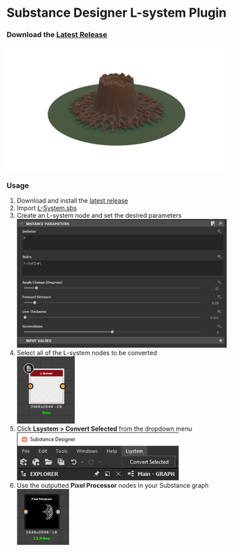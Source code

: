 # Substance Designer L-system Plugin
### Download the [Latest Release](https://github.com/i-yam-jeremy/sd-l-system/releases/latest)
![Example Render](readme-resources/demo-render.png)

### Usage

1. Download and install the [latest release](https://github.com/i-yam-jeremy/sd-l-system/releases/latest)
1. Import [L-System.sbs](/L-System.sbs)
1. Create an L-system node and set the desired parameters  
![Node Parameters](readme-resources/node-parameters.png)
1. Select all of the L-system nodes to be converted  
![L-system Node](readme-resources/l-system-node.png)
1. Click **Lsystem > Convert Selected** from the dropdown menu  
![Dropdown Menu](readme-resources/dropdown-menu.png)
1. Use the outputted **Pixel Processor** nodes in your Substance graph  
![Pixel Processor](readme-resources/pixel-processor-example.png)

